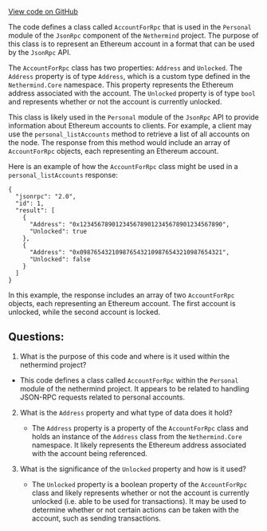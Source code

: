 [View code on GitHub](https://github.com/nethermindeth/nethermind/Nethermind.JsonRpc/Modules/Personal/AccountForRpc.cs)

The code defines a class called `AccountForRpc` that is used in the `Personal` module of the `JsonRpc` component of the `Nethermind` project. The purpose of this class is to represent an Ethereum account in a format that can be used by the `JsonRpc` API. 

The `AccountForRpc` class has two properties: `Address` and `Unlocked`. The `Address` property is of type `Address`, which is a custom type defined in the `Nethermind.Core` namespace. This property represents the Ethereum address associated with the account. The `Unlocked` property is of type `bool` and represents whether or not the account is currently unlocked. 

This class is likely used in the `Personal` module of the `JsonRpc` API to provide information about Ethereum accounts to clients. For example, a client may use the `personal_listAccounts` method to retrieve a list of all accounts on the node. The response from this method would include an array of `AccountForRpc` objects, each representing an Ethereum account. 

Here is an example of how the `AccountForRpc` class might be used in a `personal_listAccounts` response:

```
{
  "jsonrpc": "2.0",
  "id": 1,
  "result": [
    {
      "Address": "0x1234567890123456789012345678901234567890",
      "Unlocked": true
    },
    {
      "Address": "0x0987654321098765432109876543210987654321",
      "Unlocked": false
    }
  ]
}
```

In this example, the response includes an array of two `AccountForRpc` objects, each representing an Ethereum account. The first account is unlocked, while the second account is locked.
## Questions: 
 1. What is the purpose of this code and where is it used within the nethermind project?
   - This code defines a class called `AccountForRpc` within the `Personal` module of the nethermind project. It appears to be related to handling JSON-RPC requests related to personal accounts.
   
2. What is the `Address` property and what type of data does it hold?
   - The `Address` property is a property of the `AccountForRpc` class and holds an instance of the `Address` class from the `Nethermind.Core` namespace. It likely represents the Ethereum address associated with the account being referenced.
   
3. What is the significance of the `Unlocked` property and how is it used?
   - The `Unlocked` property is a boolean property of the `AccountForRpc` class and likely represents whether or not the account is currently unlocked (i.e. able to be used for transactions). It may be used to determine whether or not certain actions can be taken with the account, such as sending transactions.